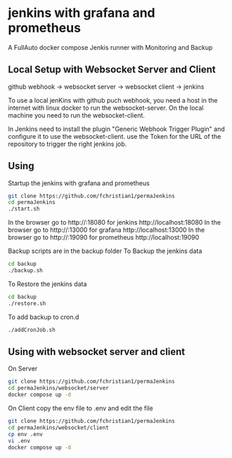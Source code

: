 # jenkins with grafana and prometheus

A FullAuto docker compose Jenkis runner with Monitoring and Backup

## Local Setup with Websocket Server and Client

github webhook -> websocket server -> websocket client -> jenkins

To use a local jenKins with github puch webhook, you need a host in the internet with linux docker to run the websocket-server.
On the local machine you need to run the websocket-client.

In Jenkins need to install the plugin "Generic Webhook Trigger Plugin" and configure it to use the websocket-client. use the Token for the URL of the repository to trigger the right jenkins job.


## Using

Startup the jenkins with grafana and prometheus
```bash
git clone https://github.com/fchristian1/permaJenkins
cd permaJenkins
./start.sh
```
In the browser go to http://<ip>:18080 for jenkins      http://localhost:18080
In the browser go to http://<ip>:13000 for grafana      http://localhost:13000
In the browser go to http://<ip>:19090 for prometheus   http://localhost:19090

Backup scripts are in the backup folder
To Backup the jenkins data
```bash
cd backup
./backup.sh
```
To Restore the jenkins data
```bash
cd backup
./restore.sh
```

To add backup to cron.d
```bash
./addCronJob.sh
```

## Using with websocket server and client

On Server
```bash
git clone https://github.com/fchristian1/permaJenkins
cd permaJenkins/websocket/server
docker compose up -d
```

On Client
copy the env file to .env and edit the file
```bash
git clone https://github.com/fchristian1/permaJenkins
cd permaJenkins/websocket/client
cp env .env
vi .env
docker compose up -d
```
